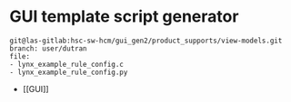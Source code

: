 # GUI template script generator

```
git@las-gitlab:hsc-sw-hcm/gui_gen2/product_supports/view-models.git
branch: user/dutran
file:
- lynx_example_rule_config.c
- lynx_example_rule_config.py
```

- [[GUI]]